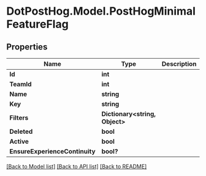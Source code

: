 # DotPostHog.Model.PostHogMinimalFeatureFlag

## Properties

Name | Type | Description | Notes
------------ | ------------- | ------------- | -------------
**Id** | **int** |  | [readonly] 
**TeamId** | **int** |  | [readonly] 
**Name** | **string** |  | [optional] 
**Key** | **string** |  | 
**Filters** | **Dictionary&lt;string, Object&gt;** |  | [optional] 
**Deleted** | **bool** |  | [optional] 
**Active** | **bool** |  | [optional] 
**EnsureExperienceContinuity** | **bool?** |  | [optional] 

[[Back to Model list]](../README.md#documentation-for-models) [[Back to API list]](../README.md#documentation-for-api-endpoints) [[Back to README]](../README.md)

